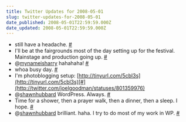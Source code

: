 ```yaml
---
title: Twitter Updates for 2008-05-01
slug: twitter-updates-for-2008-05-01
date_published: 2008-05-01T22:59:59.000Z
date_updated: 2008-05-01T22:59:59.000Z
---
```


- still have a headache. [#](http://twitter.com/joelgoodman/statuses/800892499)
- I'll be at the fairgrounds most of the day setting up for the festival. Mainstage and production going up. [#](http://twitter.com/joelgoodman/statuses/801148513)
- @[mynameisharry](http://twitter.com/mynameisharry) hahahaha! [#](http://twitter.com/joelgoodman/statuses/801242825)
- whoa busy day. [#](http://twitter.com/joelgoodman/statuses/801348080)
- I'm photoblogging setup: [http://tinyurl.com/5cbl3s](http://tinyurl.com/5cbl3s)[#](http://twitter.com/joelgoodman/statuses/801359976)
- @[shawnhubbard](http://twitter.com/shawnhubbard) WordPress. Always. [#](http://twitter.com/joelgoodman/statuses/801499793)
- Time for a shower, then a prayer walk, then a dinner, then a sleep. I hope. [#](http://twitter.com/joelgoodman/statuses/801500007)
- @[shawnhubbard](http://twitter.com/shawnhubbard) brilliant. haha. I try to do most of my work in WP. [#](http://twitter.com/joelgoodman/statuses/801501653)
